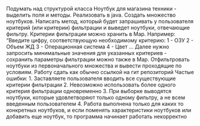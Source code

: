 Подумать над структурой класса Ноутбук для магазина техники - выделить поля и методы. Реализовать в java. Создать множество ноутбуков. Написать метод, который будет запрашивать у пользователя критерий (или критерии) фильтрации и выведет ноутбуки, отвечающие фильтру. Критерии фильтрации можно хранить в Map. Например: “Введите цифру, соответствующую необходимому критерию: 1 - ОЗУ 2 - Объем ЖД 3 - Операционная система 4 - Цвет … Далее нужно запросить минимальные значения для указанных критериев - сохранить параметры фильтрации можно также в Map. Отфильтровать ноутбуки из первоначального множества и вывести проходящие по условиям. Работу сдать как обычно ссылкой на гит репозиторий Частые ошибки: 1. Заставляете пользователя вводить все существующие критерии фильтрации 2. Невозможно использовать более одного критерия фильтрации одновременно 3. При выборке выводятся ноутбуки, которые удовлетворяют только одному фильтру, а не всем введенным пользователем 4. Работа выполнена только для каких то конкретных ноутбуков, и если поменять характеристики ноутбуков или добавить еще ноутбук, то программа начинает работать некорректно
